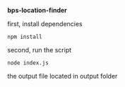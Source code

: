 **bps-location-finder**

first, install dependencies

    npm install

second, run the script

    node index.js
the output file located in output folder
